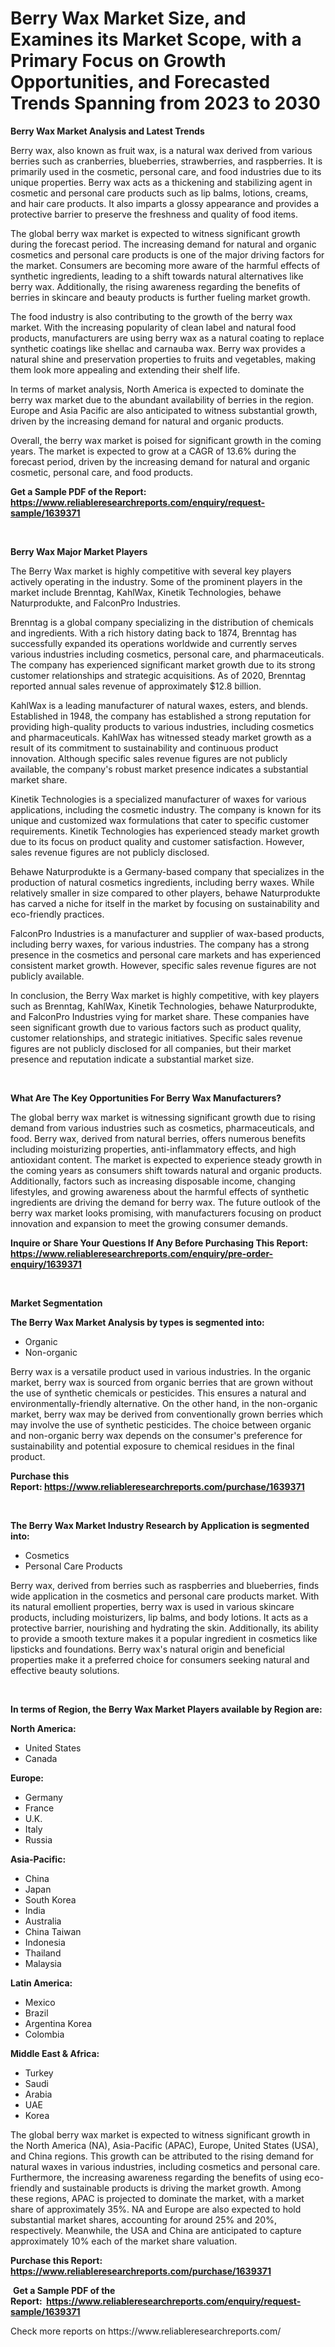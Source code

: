 <p><h1>Berry Wax Market Size, and Examines its Market Scope, with a Primary Focus on Growth Opportunities, and Forecasted Trends Spanning from 2023 to 2030</h1></p><p><strong>Berry Wax Market Analysis and Latest Trends</strong></p>
<p><p>Berry wax, also known as fruit wax, is a natural wax derived from various berries such as cranberries, blueberries, strawberries, and raspberries. It is primarily used in the cosmetic, personal care, and food industries due to its unique properties. Berry wax acts as a thickening and stabilizing agent in cosmetic and personal care products such as lip balms, lotions, creams, and hair care products. It also imparts a glossy appearance and provides a protective barrier to preserve the freshness and quality of food items.</p><p>The global berry wax market is expected to witness significant growth during the forecast period. The increasing demand for natural and organic cosmetics and personal care products is one of the major driving factors for the market. Consumers are becoming more aware of the harmful effects of synthetic ingredients, leading to a shift towards natural alternatives like berry wax. Additionally, the rising awareness regarding the benefits of berries in skincare and beauty products is further fueling market growth.</p><p>The food industry is also contributing to the growth of the berry wax market. With the increasing popularity of clean label and natural food products, manufacturers are using berry wax as a natural coating to replace synthetic coatings like shellac and carnauba wax. Berry wax provides a natural shine and preservation properties to fruits and vegetables, making them look more appealing and extending their shelf life.</p><p>In terms of market analysis, North America is expected to dominate the berry wax market due to the abundant availability of berries in the region. Europe and Asia Pacific are also anticipated to witness substantial growth, driven by the increasing demand for natural and organic products.</p><p>Overall, the berry wax market is poised for significant growth in the coming years. The market is expected to grow at a CAGR of 13.6% during the forecast period, driven by the increasing demand for natural and organic cosmetic, personal care, and food products.</p></p>
<p><strong>Get a Sample PDF of the Report:&nbsp; <a href="https://www.reliableresearchreports.com/enquiry/request-sample/1639371">https://www.reliableresearchreports.com/enquiry/request-sample/1639371</a></strong></p>
<p>&nbsp;</p>
<p><strong>Berry Wax Major Market Players</strong></p>
<p><p>The Berry Wax market is highly competitive with several key players actively operating in the industry. Some of the prominent players in the market include Brenntag, KahlWax, Kinetik Technologies, behawe Naturprodukte, and FalconPro Industries.</p><p>Brenntag is a global company specializing in the distribution of chemicals and ingredients. With a rich history dating back to 1874, Brenntag has successfully expanded its operations worldwide and currently serves various industries including cosmetics, personal care, and pharmaceuticals. The company has experienced significant market growth due to its strong customer relationships and strategic acquisitions. As of 2020, Brenntag reported annual sales revenue of approximately $12.8 billion.</p><p>KahlWax is a leading manufacturer of natural waxes, esters, and blends. Established in 1948, the company has established a strong reputation for providing high-quality products to various industries, including cosmetics and pharmaceuticals. KahlWax has witnessed steady market growth as a result of its commitment to sustainability and continuous product innovation. Although specific sales revenue figures are not publicly available, the company's robust market presence indicates a substantial market share.</p><p>Kinetik Technologies is a specialized manufacturer of waxes for various applications, including the cosmetic industry. The company is known for its unique and customized wax formulations that cater to specific customer requirements. Kinetik Technologies has experienced steady market growth due to its focus on product quality and customer satisfaction. However, sales revenue figures are not publicly disclosed.</p><p>Behawe Naturprodukte is a Germany-based company that specializes in the production of natural cosmetics ingredients, including berry waxes. While relatively smaller in size compared to other players, behawe Naturprodukte has carved a niche for itself in the market by focusing on sustainability and eco-friendly practices.</p><p>FalconPro Industries is a manufacturer and supplier of wax-based products, including berry waxes, for various industries. The company has a strong presence in the cosmetics and personal care markets and has experienced consistent market growth. However, specific sales revenue figures are not publicly available.</p><p>In conclusion, the Berry Wax market is highly competitive, with key players such as Brenntag, KahlWax, Kinetik Technologies, behawe Naturprodukte, and FalconPro Industries vying for market share. These companies have seen significant growth due to various factors such as product quality, customer relationships, and strategic initiatives. Specific sales revenue figures are not publicly disclosed for all companies, but their market presence and reputation indicate a substantial market size.</p></p>
<p>&nbsp;</p>
<p><strong>What Are The Key Opportunities For Berry Wax Manufacturers?</strong></p>
<p><p>The global berry wax market is witnessing significant growth due to rising demand from various industries such as cosmetics, pharmaceuticals, and food. Berry wax, derived from natural berries, offers numerous benefits including moisturizing properties, anti-inflammatory effects, and high antioxidant content. The market is expected to experience steady growth in the coming years as consumers shift towards natural and organic products. Additionally, factors such as increasing disposable income, changing lifestyles, and growing awareness about the harmful effects of synthetic ingredients are driving the demand for berry wax. The future outlook of the berry wax market looks promising, with manufacturers focusing on product innovation and expansion to meet the growing consumer demands.</p></p>
<p><strong>Inquire or Share Your Questions If Any Before Purchasing This Report: <a href="https://www.reliableresearchreports.com/enquiry/pre-order-enquiry/1639371">https://www.reliableresearchreports.com/enquiry/pre-order-enquiry/1639371</a></strong></p>
<p>&nbsp;</p>
<p><strong>Market Segmentation</strong></p>
<p><strong>The Berry Wax Market Analysis by types is segmented into:</strong></p>
<p><ul><li>Organic</li><li>Non-organic</li></ul></p>
<p><p>Berry wax is a versatile product used in various industries. In the organic market, berry wax is sourced from organic berries that are grown without the use of synthetic chemicals or pesticides. This ensures a natural and environmentally-friendly alternative. On the other hand, in the non-organic market, berry wax may be derived from conventionally grown berries which may involve the use of synthetic pesticides. The choice between organic and non-organic berry wax depends on the consumer's preference for sustainability and potential exposure to chemical residues in the final product.</p></p>
<p><strong>Purchase this Report:&nbsp;<a href="https://www.reliableresearchreports.com/purchase/1639371">https://www.reliableresearchreports.com/purchase/1639371</a></strong></p>
<p>&nbsp;</p>
<p><strong>The Berry Wax Market Industry Research by Application is segmented into:</strong></p>
<p><ul><li>Cosmetics</li><li>Personal Care Products</li></ul></p>
<p><p>Berry wax, derived from berries such as raspberries and blueberries, finds wide application in the cosmetics and personal care products market. With its natural emollient properties, berry wax is used in various skincare products, including moisturizers, lip balms, and body lotions. It acts as a protective barrier, nourishing and hydrating the skin. Additionally, its ability to provide a smooth texture makes it a popular ingredient in cosmetics like lipsticks and foundations. Berry wax's natural origin and beneficial properties make it a preferred choice for consumers seeking natural and effective beauty solutions.</p></p>
<p>&nbsp;</p>
<p><strong>In terms of Region, the Berry Wax Market Players available by Region are:</strong></p>
<p>
    <p> <strong> North America: </strong>
        <ul>
            <li>United States</li>
            <li>Canada</li>
        </ul>
        </p> 
    <p> <strong> Europe: </strong>
        <ul>
            <li>Germany</li>
            <li>France</li>
            <li>U.K.</li>
            <li>Italy</li>
            <li>Russia</li>
        </ul>
        </p> 
    <p> <strong> Asia-Pacific: </strong>
        <ul>
            <li>China</li>
            <li>Japan</li>
            <li>South Korea</li>
            <li>India</li>
            <li>Australia</li>
            <li>China Taiwan</li>
            <li>Indonesia</li>
            <li>Thailand</li>
            <li>Malaysia</li>
        </ul>
        </p> 
    <p> <strong> Latin America: </strong>
        <ul>
            <li>Mexico</li>
            <li>Brazil</li>
            <li>Argentina Korea</li>
            <li>Colombia</li>
        </ul>
        </p> 
    <p> <strong> Middle East & Africa: </strong>
        <ul>
            <li>Turkey</li>
            <li>Saudi</li>
            <li>Arabia</li>
            <li>UAE</li>
            <li>Korea</li>
        </ul>
    </p>
    </p>
<p><p>The global berry wax market is expected to witness significant growth in the North America (NA), Asia-Pacific (APAC), Europe, United States (USA), and China regions. This growth can be attributed to the rising demand for natural waxes in various industries, including cosmetics and personal care. Furthermore, the increasing awareness regarding the benefits of using eco-friendly and sustainable products is driving the market growth. Among these regions, APAC is projected to dominate the market, with a market share of approximately 35%. NA and Europe are also expected to hold substantial market shares, accounting for around 25% and 20%, respectively. Meanwhile, the USA and China are anticipated to capture approximately 10% each of the market share valuation.</p></p>
<p><strong>Purchase this Report: <a href="https://www.reliableresearchreports.com/purchase/1639371">https://www.reliableresearchreports.com/purchase/1639371</a></strong></p>
<p>&nbsp;<strong>Get a Sample PDF of the Report:&nbsp;&nbsp;<a href="https://www.reliableresearchreports.com/enquiry/request-sample/1639371">https://www.reliableresearchreports.com/enquiry/request-sample/1639371</a></strong></p>
<p><strong></strong></p>
<p>Check more reports on https://www.reliableresearchreports.com/</p>